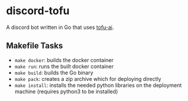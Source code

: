 # discord-tofu

A discord bot written in Go that uses [tofu-ai](https://github.com/wernjie/tofu-ai).

## Makefile Tasks
- `make docker`: builds the docker container
- `make run`: runs the built docker container
- `make build`: builds the Go binary
- `make pack`: creates a zip archive which for deploying directly
- `make install`: installs the needed python libraries on the deployment machine (requires python3 to be installed)
